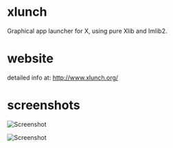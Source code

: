 # xlunch
Graphical app launcher for X, using pure Xlib and Imlib2.


# website

detailed info at: http://www.xlunch.org/


# screenshots

![Screenshot](/../Screenshot/screenshot.png?raw=true "Screenshot")

![Screenshot](/../Screenshot/screenshot2.png?raw=true "Screenshot")
